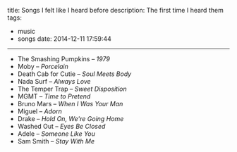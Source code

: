title: Songs I felt like I heard before
description: The first time I heard them
tags:
  - music
  - songs
date: 2014-12-11 17:59:44
---

- The Smashing Pumpkins – *1979*
- Moby – *Porcelain*
- Death Cab for Cutie – *Soul Meets Body*
- Nada Surf – *Always Love*
- The Temper Trap – *Sweet Disposition*
- MGMT – *Time to Pretend*
- Bruno Mars – *When I Was Your Man*
- Miguel – *Adorn*
- Drake – *Hold On, We're Going Home*
- Washed Out – *Eyes Be Closed*
- Adele – *Someone Like You*
- Sam Smith – *Stay With Me*

